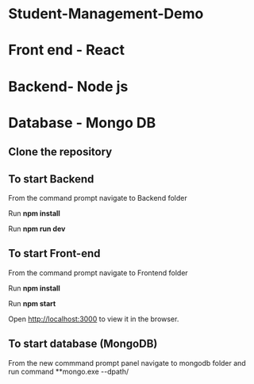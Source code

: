 # Student-Management-Demo
# Front end - React 
# Backend- Node js 
# Database - Mongo DB

## Clone the repository

## To start Backend

From the command prompt navigate to Backend folder 

Run **npm install**

Run **npm run dev**

## To start Front-end

From the command prompt navigate to Frontend folder 

Run **npm install**

Run **npm start**

Open [http://localhost:3000](http://localhost:3000) to view it in the browser.

## To start database (MongoDB)

From the new commmand prompt panel navigate to mongodb folder and run command **mongo.exe --dpath/

